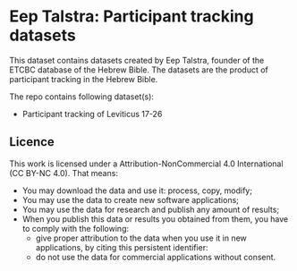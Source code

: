 # Eep Talstra: Participant tracking datasets

This dataset contains datasets created by Eep Talstra, founder of the ETCBC database of the Hebrew Bible. The datasets are the product of participant tracking in the Hebrew Bible.

The repo contains following dataset(s):
* Participant tracking of Leviticus 17-26

## Licence
This work is licensed under a Attribution-NonCommercial 4.0 International (CC BY-NC 4.0). That means:

* You may download the data and use it: process, copy, modify;
* You may use the data to create new software applications;
* You may use the data for research and publish any amount of results;
* When you publish this data or results you obtained from them, you have to comply with the following:
  * give proper attribution to the data when you use it in new applications, by citing this persistent identifier:
  * do not use the data for commercial applications without consent.
